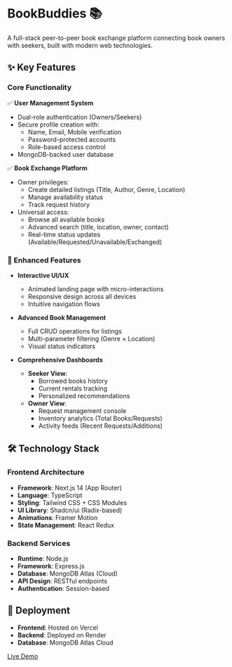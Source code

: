 # BookBuddies 📚

A full-stack peer-to-peer book exchange platform connecting book owners with seekers, built with modern web technologies.

## ✨ Key Features

### Core Functionality
✅ **User Management System**
- Dual-role authentication (Owners/Seekers)
- Secure profile creation with:
  - Name, Email, Mobile verification
  - Password-protected accounts
  - Role-based access control
- MongoDB-backed user database

✅ **Book Exchange Platform**
- Owner privileges:
  - Create detailed listings (Title, Author, Genre, Location)
  - Manage availability status
  - Track request history
- Universal access:
  - Browse all available books
  - Advanced search (title, location, owner, contact)
  - Real-time status updates (Available/Requested/Unavailable/Exchanged)

### 🚀 Enhanced Features
- **Interactive UI/UX**
  - Animated landing page with micro-interactions
  - Responsive design across all devices
  - Intuitive navigation flows

- **Advanced Book Management**
  - Full CRUD operations for listings
  - Multi-parameter filtering (Genre × Location)
  - Visual status indicators

- **Comprehensive Dashboards**
  - **Seeker View**:
    - Borrowed books history
    - Current rentals tracking
    - Personalized recommendations
  - **Owner View**:
    - Request management console
    - Inventory analytics (Total Books/Requests)
    - Activity feeds (Recent Requests/Additions)

## 🛠️ Technology Stack

### Frontend Architecture
- **Framework**: Next.js 14 (App Router)
- **Language**: TypeScript
- **Styling**: Tailwind CSS + CSS Modules
- **UI Library**: Shadcn/ui (Radix-based)
- **Animations**: Framer Motion
- **State Management**: React Redux

### Backend Services
- **Runtime**: Node.js
- **Framework**: Express.js
- **Database**: MongoDB Atlas (Cloud)
- **API Design**: RESTful endpoints
- **Authentication**: Session-based

## 🚀 Deployment

- **Frontend**: Hosted on Vercel
- **Backend**: Deployed on Render
- **Database**: MongoDB Atlas Cloud

[Live Demo](https://bookbuddies-kohl.vercel.app/)
